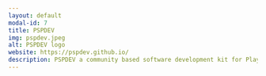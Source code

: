 ```yaml
---
layout: default
modal-id: 7
title: PSPDEV
img: pspdev.jpeg
alt: PSPDEV logo
website: https://pspdev.github.io/
description: PSPDEV a community based software development kit for Playstation Portable software. Since I joined this project I've been able to push for more automation, better documentation and improved ease of use with incredible success. We now have fully automated builds for all our tools, CMake support, over 70 packaged libraries installable with a package manager and a website with beginner friendly installation and usage instructions. I've had a leading role in all of these. I've also been maintaining the GitHub repos and involved others in doing so as well. 
---
```

